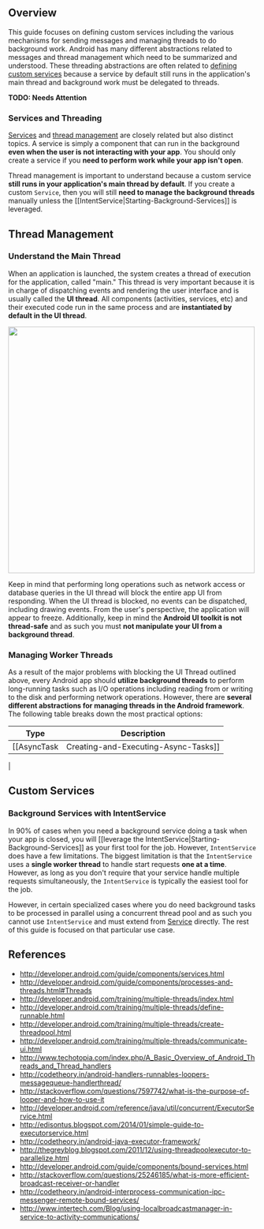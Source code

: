 ## Overview

This guide focuses on defining custom services including the various mechanisms for sending messages and managing threads to do background work. Android has many different abstractions related to messages and thread management which need to be summarized and understood. These threading abstractions are often related to [defining custom services](http://developer.android.com/guide/components/services.html) because a service by default still runs in the application's main thread and background work must be delegated to threads.

**TODO: Needs Attention**

### Services and Threading

[Services](http://developer.android.com/guide/components/services.html) and [thread management](http://developer.android.com/training/multiple-threads/index.html) are closely related but also distinct topics. A service is simply a component that can run in the background **even when the user is not interacting with your app**. You should only create a service if you **need to perform work while your app isn't open**. 

Thread management is important to understand because a custom service **still runs in your application's main thread by default**. If you create a custom `Service`, then you will still **need to manage the background threads** manually unless the [[IntentService|Starting-Background-Services]] is leveraged.

## Thread Management

### Understand the Main Thread

When an application is launched, the system creates a thread of execution for the application, called "main." This thread is very important because it is in charge of dispatching events and rendering the user interface and is usually called the **UI thread**. All components (activities, services, etc) and their executed code run in the same process and are **instantiated by default in the UI thread**. 

<img src="http://i.imgur.com/gOLOBYs.png" width="500" />

Keep in mind that performing long operations such as network access or database queries in the UI thread will block the entire app UI from responding. When the UI thread is blocked, no events can be dispatched, including drawing events. From the user's perspective, the application will appear to freeze. Additionally, keep in mind the **Android UI toolkit is not thread-safe** and as such you must **not manipulate your UI from a background thread**. 

### Managing Worker Threads

As a result of the major problems with blocking the UI Thread outlined above, every Android app should **utilize background threads** to perform long-running tasks such as I/O operations including reading from or writing to the disk and performing network operations. However, there are **several different abstractions for managing threads in the Android framework**. The following table breaks down the most practical options:

| Type            | Description                          |
| --------------- | -----------------------------------  |
| [[AsyncTask|Creating-and-Executing-Async-Tasks]] | Short sequential tasks to update UI within an activity context  |
| 

## Custom Services

### Background Services with IntentService 

In 90% of cases when you need a background service doing a task when your app is closed, you will [[leverage the IntentService|Starting-Background-Services]] as your first tool for the job. However, `IntentService` does have a few limitations. The biggest limitation is that the `IntentService` uses a **single worker thread** to handle start requests **one at a time**. However, as long as you don't require that your service handle multiple requests simultaneously, the `IntentService` is typically the easiest tool for the job.

However, in certain specialized cases where you do need background tasks to be processed in parallel using a concurrent thread pool and as such you cannot use `IntentService` and must extend from [Service](http://developer.android.com/reference/android/app/Service.html) directly. The rest of this guide is focused on that particular use case.

## References

* <http://developer.android.com/guide/components/services.html>
* <http://developer.android.com/guide/components/processes-and-threads.html#Threads>
* <http://developer.android.com/training/multiple-threads/index.html>
* <http://developer.android.com/training/multiple-threads/define-runnable.html>
* <http://developer.android.com/training/multiple-threads/create-threadpool.html>
* <http://developer.android.com/training/multiple-threads/communicate-ui.html>
* <http://www.techotopia.com/index.php/A_Basic_Overview_of_Android_Threads_and_Thread_handlers>
* <http://codetheory.in/android-handlers-runnables-loopers-messagequeue-handlerthread/>
* <http://stackoverflow.com/questions/7597742/what-is-the-purpose-of-looper-and-how-to-use-it>
* <http://developer.android.com/reference/java/util/concurrent/ExecutorService.html>
* <http://edisontus.blogspot.com/2014/01/simple-guide-to-executorservice.html>
* <http://codetheory.in/android-java-executor-framework/>
* <http://thegreyblog.blogspot.com/2011/12/using-threadpoolexecutor-to-parallelize.html>
* <http://developer.android.com/guide/components/bound-services.html>
* <http://stackoverflow.com/questions/25246185/what-is-more-efficient-broadcast-receiver-or-handler>
* <http://codetheory.in/android-interprocess-communication-ipc-messenger-remote-bound-services/>
* <http://www.intertech.com/Blog/using-localbroadcastmanager-in-service-to-activity-communications/>